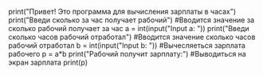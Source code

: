 print("Привет! Это программа для вычисления зарплаты в часах")
print("Введи сколько за час получает рабочий")
#Вводится значение за сколько рабочий получает за час
    a = int(input("Input a: "))
print("Введи сколько часов рабочий отработал")
#Вводится значение сколько часов рабочий отработал
    b = int(input("Input b: "))
#Вычесляеться зарплата рабочего
    p = a*b
print("Рабочий получит зарплату:")
#Выводиться на экран зарплата
print(p)

